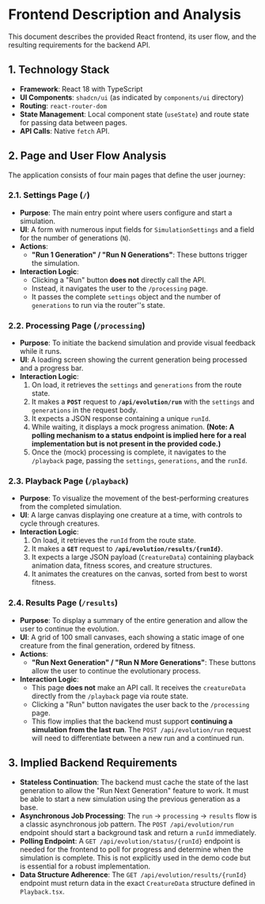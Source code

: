 # Frontend Description and Analysis

This document describes the provided React frontend, its user flow, and the resulting requirements for the backend API.

## 1. Technology Stack

- **Framework**: React 18 with TypeScript
- **UI Components**: `shadcn/ui` (as indicated by `components/ui` directory)
- **Routing**: `react-router-dom`
- **State Management**: Local component state (`useState`) and route state for passing data between pages.
- **API Calls**: Native `fetch` API.

## 2. Page and User Flow Analysis

The application consists of four main pages that define the user journey:

### 2.1. Settings Page (`/`)

- **Purpose**: The main entry point where users configure and start a simulation.
- **UI**: A form with numerous input fields for `SimulationSettings` and a field for the number of generations (`N`).
- **Actions**:
    - **"Run 1 Generation" / "Run N Generations"**: These buttons trigger the simulation.
- **Interaction Logic**:
    - Clicking a "Run" button **does not** directly call the API.
    - Instead, it navigates the user to the `/processing` page.
    - It passes the complete `settings` object and the number of `generations` to run via the router''s state.

### 2.2. Processing Page (`/processing`)

- **Purpose**: To initiate the backend simulation and provide visual feedback while it runs.
- **UI**: A loading screen showing the current generation being processed and a progress bar.
- **Interaction Logic**:
    1.  On load, it retrieves the `settings` and `generations` from the route state.
    2.  It makes a **`POST`** request to **`/api/evolution/run`** with the `settings` and `generations` in the request body.
    3.  It expects a JSON response containing a unique `runId`.
    4.  While waiting, it displays a mock progress animation. **(Note: A polling mechanism to a status endpoint is implied here for a real implementation but is not present in the provided code.)**
    5.  Once the (mock) processing is complete, it navigates to the `/playback` page, passing the `settings`, `generations`, and the `runId`.

### 2.3. Playback Page (`/playback`)

- **Purpose**: To visualize the movement of the best-performing creatures from the completed simulation.
- **UI**: A large canvas displaying one creature at a time, with controls to cycle through creatures.
- **Interaction Logic**:
    1.  On load, it retrieves the `runId` from the route state.
    2.  It makes a **`GET`** request to **`/api/evolution/results/{runId}`**.
    3.  It expects a large JSON payload (`CreatureData`) containing playback animation data, fitness scores, and creature structures.
    4.  It animates the creatures on the canvas, sorted from best to worst fitness.

### 2.4. Results Page (`/results`)

- **Purpose**: To display a summary of the entire generation and allow the user to continue the evolution.
- **UI**: A grid of 100 small canvases, each showing a static image of one creature from the final generation, ordered by fitness.
- **Actions**:
    - **"Run Next Generation" / "Run N More Generations"**: These buttons allow the user to continue the evolutionary process.
- **Interaction Logic**:
    - This page **does not** make an API call. It receives the `creatureData` directly from the `/playback` page via route state.
    - Clicking a "Run" button navigates the user back to the `/processing` page.
    - This flow implies that the backend must support **continuing a simulation from the last run**. The `POST /api/evolution/run` request will need to differentiate between a new run and a continued run.

## 3. Implied Backend Requirements

- **Stateless Continuation**: The backend must cache the state of the last generation to allow the "Run Next Generation" feature to work. It must be able to start a new simulation using the previous generation as a base.
- **Asynchronous Job Processing**: The `run` -> `processing` -> `results` flow is a classic asynchronous job pattern. The `POST /api/evolution/run` endpoint should start a background task and return a `runId` immediately.
- **Polling Endpoint**: A `GET /api/evolution/status/{runId}` endpoint is needed for the frontend to poll for progress and determine when the simulation is complete. This is not explicitly used in the demo code but is essential for a robust implementation.
- **Data Structure Adherence**: The `GET /api/evolution/results/{runId}` endpoint must return data in the exact `CreatureData` structure defined in `Playback.tsx`.
